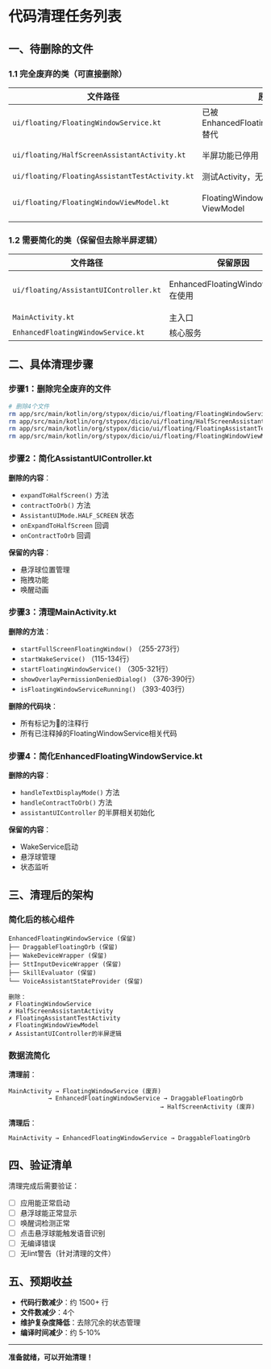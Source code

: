 # 代码清理任务列表

## 一、待删除的文件

### 1.1 完全废弃的类（可直接删除）

| 文件路径 | 原因 | 使用情况 |
|---------|-----|---------|
| `ui/floating/FloatingWindowService.kt` | 已被EnhancedFloatingWindowService替代 | MainActivity中已注释，无其他引用 |
| `ui/floating/HalfScreenAssistantActivity.kt` | 半屏功能已停用 | 仅MainActivity有import（已注释） |
| `ui/floating/FloatingAssistantTestActivity.kt` | 测试Activity，无实际用途 | 独立文件，无引用 |
| `ui/floating/FloatingWindowViewModel.kt` | FloatingWindowService的ViewModel | 仅FloatingWindowService使用 |

### 1.2 需要简化的类（保留但去除半屏逻辑）

| 文件路径 | 保留原因 | 需要删除的部分 |
|---------|---------|---------------|
| `ui/floating/AssistantUIController.kt` | EnhancedFloatingWindowService在使用 | 半屏相关逻辑（expandToHalfScreen等） |
| `MainActivity.kt` | 主入口 | 所有🚫标记的代码块 |
| `EnhancedFloatingWindowService.kt` | 核心服务 | 半屏相关回调和方法 |

## 二、具体清理步骤

### 步骤1：删除完全废弃的文件

```bash
# 删除4个文件
rm app/src/main/kotlin/org/stypox/dicio/ui/floating/FloatingWindowService.kt
rm app/src/main/kotlin/org/stypox/dicio/ui/floating/HalfScreenAssistantActivity.kt
rm app/src/main/kotlin/org/stypox/dicio/ui/floating/FloatingAssistantTestActivity.kt
rm app/src/main/kotlin/org/stypox/dicio/ui/floating/FloatingWindowViewModel.kt
```

### 步骤2：简化AssistantUIController.kt

**删除的内容**：
- `expandToHalfScreen()` 方法
- `contractToOrb()` 方法
- `AssistantUIMode.HALF_SCREEN` 状态
- `onExpandToHalfScreen` 回调
- `onContractToOrb` 回调

**保留的内容**：
- 悬浮球位置管理
- 拖拽功能
- 唤醒动画

### 步骤3：清理MainActivity.kt

**删除的方法**：
- `startFullScreenFloatingWindow()` （255-273行）
- `startWakeService()` （115-134行）
- `startFloatingWindowService()` （305-321行）
- `showOverlayPermissionDeniedDialog()` （376-390行）
- `isFloatingWindowServiceRunning()` （393-403行）

**删除的代码块**：
- 所有标记为🚫的注释行
- 所有已注释掉的FloatingWindowService相关代码

### 步骤4：简化EnhancedFloatingWindowService.kt

**删除的内容**：
- `handleTextDisplayMode()` 方法
- `handleContractToOrb()` 方法
- `assistantUIController` 的半屏相关初始化

**保留的内容**：
- WakeService启动
- 悬浮球管理
- 状态监听

## 三、清理后的架构

### 简化后的核心组件

```
EnhancedFloatingWindowService (保留)
├── DraggableFloatingOrb (保留)
├── WakeDeviceWrapper (保留)
├── SttInputDeviceWrapper (保留)
├── SkillEvaluator (保留)
└── VoiceAssistantStateProvider (保留)

删除：
✗ FloatingWindowService
✗ HalfScreenAssistantActivity
✗ FloatingAssistantTestActivity
✗ FloatingWindowViewModel
✗ AssistantUIController的半屏逻辑
```

### 数据流简化

**清理前**：
```
MainActivity → FloatingWindowService (废弃)
           → EnhancedFloatingWindowService → DraggableFloatingOrb
                                          → HalfScreenActivity (废弃)
```

**清理后**：
```
MainActivity → EnhancedFloatingWindowService → DraggableFloatingOrb
```

## 四、验证清单

清理完成后需要验证：

- [ ] 应用能正常启动
- [ ] 悬浮球能正常显示
- [ ] 唤醒词检测正常
- [ ] 点击悬浮球能触发语音识别
- [ ] 无编译错误
- [ ] 无lint警告（针对清理的文件）

## 五、预期收益

- **代码行数减少**：约 1500+ 行
- **文件数减少**：4个
- **维护复杂度降低**：去除冗余的状态管理
- **编译时间减少**：约 5-10%

---

**准备就绪，可以开始清理！**

